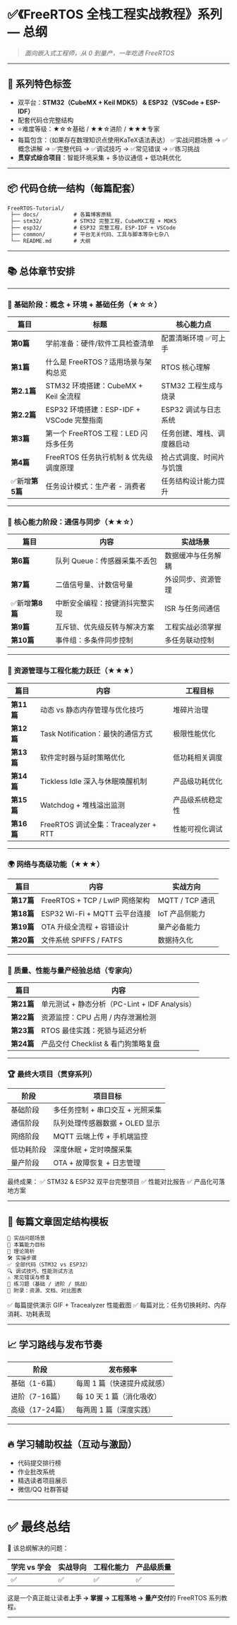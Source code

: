 # ✅《FreeRTOS 全栈工程实战教程》系列 — 总纲

> *面向嵌入式工程师，从 0 到量产，一年吃透 FreeRTOS*

---

## 📌 系列特色标签

* 双平台：**STM32（CubeMX + Keil MDK5） & ESP32（VSCode + ESP-IDF）**
* 配套代码仓完整结构
* ⭐难度等级：★☆☆基础 / ★★☆进阶 / ★★★专家
* 每篇包含：（如果存在数理知识点使用KaTeX语法表达）
  ✅实战问题场景 → ✅概念讲解 → ✅完整代码 → ✅调试技巧 → ✅常见错误 → ✅练习挑战
* **贯穿式综合项目**：智能环境采集 + 多协议通信 + 低功耗优化

---

## 📦 代码仓统一结构（每篇配套）

```markdown
FreeRTOS-Tutorial/
 ├── docs/           # 各篇博客原稿
 ├── stm32/          # STM32 完整工程，CubeMX工程 + MDK5
 ├── esp32/          # ESP32 完整工程，ESP-IDF + VSCode
 ├── common/         # 平台无关代码、工具与脚本等杂七杂八
 └── README.md       # 大纲
```

---

## 📚 总体章节安排

---

### 🧱 **基础阶段：概念 + 环境 + 基础任务**（★☆☆）

| 篇目           | 标题                                      | 核心能力点                 |
| -------------- | ----------------------------------------- | -------------------------- |
| **第0篇**      | 学前准备：硬件/软件工具检查清单           | 配置清晰环境 ✅可上手       |
| **第1篇**      | 什么是 FreeRTOS？适用场景与架构总览       | RTOS 核心理解              |
| **第2.1篇**    | STM32 环境搭建：CubeMX + Keil 全流程      | STM32 工程生成与烧录       |
| **第2.2篇**    | ESP32 环境搭建：ESP-IDF + VSCode 完整指南 | ESP32 调试与日志系统       |
| **第3篇**      | 第一个 FreeRTOS 工程：LED 闪烁多任务      | 任务创建、堆栈、调度器启动 |
| **第4篇**      | FreeRTOS 任务执行机制 & 优先级调度原理    | 抢占式调度、时间片与饥饿   |
| ✅新增**第5篇** | 任务设计模式：生产者 - 消费者             | 任务结构设计能力提升       |

---

### 🔄 **核心能力阶段：通信与同步**（★★☆）

| 篇目           | 内容                           | 实战场景           |
| -------------- | ------------------------------ | ------------------ |
| **第6篇**      | 队列 Queue：传感器采集不丢包   | 数据缓冲与任务解耦 |
| **第7篇**      | 二值信号量、计数信号量         | 外设同步、资源管理 |
| ✅新增**第8篇** | 中断安全编程：按键消抖完整实现 | ISR 与任务间通信   |
| **第9篇**      | 互斥锁、优先级反转与解决方案   | 工程实战必须掌握   |
| **第10篇**     | 事件组：多条件同步控制         | 多任务联动控制     |

---

### 🔧 **资源管理与工程化能力跃迁**（★★★）

| 篇目       | 内容                                 | 工程目标         |
| ---------- | ------------------------------------ | ---------------- |
| **第11篇** | 动态 vs 静态内存管理与优化技巧       | 堆碎片治理       |
| **第12篇** | Task Notification：最快的通信方式    | 极限性能优化     |
| **第13篇** | 软件定时器与延时策略优化             | 低功耗相关调度   |
| **第14篇** | Tickless Idle 深入与休眠唤醒机制     | 产品级功耗优化   |
| **第15篇** | Watchdog + 堆栈溢出监测              | 产品级系统稳定性 |
| **第16篇** | FreeRTOS 调试全集：Tracealyzer + RTT | 性能可视化调试   |

---

### 🌍 **网络与高级功能**（★★★）

| 篇目       | 内容                           | 实战方向        |
| ---------- | ------------------------------ | --------------- |
| **第17篇** | FreeRTOS + TCP / LwIP 网络架构 | MQTT / TCP 通讯 |
| **第18篇** | ESP32 Wi-Fi + MQTT 云平台连接  | IoT 产品侧能力  |
| **第19篇** | OTA 升级全流程 + 容错设计      | 量产必备能力    |
| **第20篇** | 文件系统 SPIFFS / FATFS        | 数据持久化      |

---

### 🧪 **质量、性能与量产经验总结**（专家向）

| 篇目       | 内容                                          |
| ---------- | --------------------------------------------- |
| **第21篇** | 单元测试 + 静态分析（PC-Lint + IDF Analysis） |
| **第22篇** | 资源监控：CPU 占用 / 内存泄漏检测             |
| **第23篇** | RTOS 最佳实践：死锁与延迟分析                 |
| **第24篇** | 产品交付 Checklist & 看门狗策略复盘           |

---

### 🏆 最终大项目（贯穿系列）

| 阶段       | 项目目标                         |
| ---------- | -------------------------------- |
| 基础阶段   | 多任务控制 + 串口交互 + 光照采集 |
| 通信阶段   | 队列处理传感器数据 + OLED 显示   |
| 网络阶段   | MQTT 云端上传 + 手机端监控       |
| 低功耗阶段 | 深度休眠 + 定时唤醒采集          |
| 量产阶段   | OTA + 故障恢复 + 日志管理        |

最终成果：
✅ STM32 & ESP32 双平台完整项目
✅ 性能对比报告
✅ 产品化可落地方案

---

## 🧩 每篇文章固定结构模板

```markdown
📍 实战问题场景
🎯 本篇能力目标
🧠 理论简析
🛠️ 实操步骤
✅ 全部代码（STM32 vs ESP32）
🔍 调试技巧、性能测试方法
⚠️ 常见错误与修复
🎯 练习题（基础 / 进阶 / 挑战）
📎 附录：资源、文档、对比图表
```

✅ 每篇提供演示 GIF + Tracealyzer 性能截图
✅ 每篇对比：任务切换耗时、内存消耗、功耗表现

---

## 📈 学习路线与发布节奏

| 阶段            | 发布频率                    |
| --------------- | --------------------------- |
| 基础（1-6篇）   | 每周 1 篇（快速提升成就感） |
| 进阶（7-16篇）  | 每 10 天 1 篇（消化吸收）   |
| 高级（17-24篇） | 每两周 1 篇（深度实践）     |

---

## 🔥 学习辅助权益（互动与激励）

* 代码提交排行榜
* 作业批改系统
* 精选读者项目展示
* 微信/QQ 社群答疑

---

# ✅ 最终总结

🎯 该总纲解决的问题：

| 学完 vs 学会 | 实战导向 | 工程化能力 | 产品级质量 |
| ------------ | -------- | ---------- | ---------- |
| ✅            | ✅        | ✅          | ✅          |

这是一个真正能让读者**上手 → 掌握 → 工程落地 → 量产交付**的 FreeRTOS 系列教程。

---
